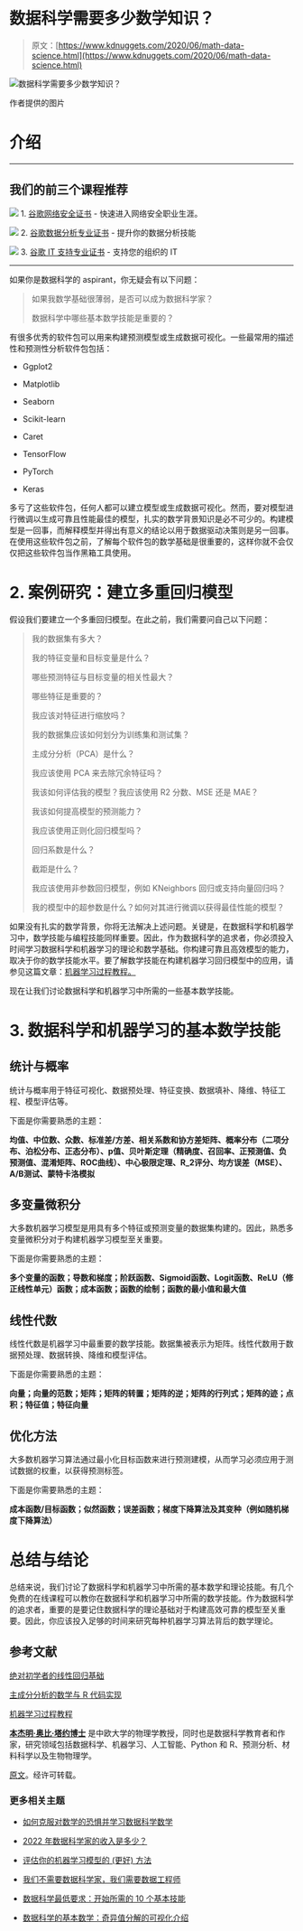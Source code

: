 # 数据科学需要多少数学知识？

> 原文：[https://www.kdnuggets.com/2020/06/math-data-science.html](https://www.kdnuggets.com/2020/06/math-data-science.html)

![数据科学需要多少数学知识？](../Images/8ca7244454686622c609147f1883af4a.png)

作者提供的图片

# 介绍

* * *

## 我们的前三个课程推荐

![](../Images/0244c01ba9267c002ef39d4907e0b8fb.png) 1\. [谷歌网络安全证书](https://www.kdnuggets.com/google-cybersecurity) - 快速进入网络安全职业生涯。

![](../Images/e225c49c3c91745821c8c0368bf04711.png) 2\. [谷歌数据分析专业证书](https://www.kdnuggets.com/google-data-analytics) - 提升你的数据分析技能

![](../Images/0244c01ba9267c002ef39d4907e0b8fb.png) 3\. [谷歌 IT 支持专业证书](https://www.kdnuggets.com/google-itsupport) - 支持您的组织的 IT

* * *

如果你是数据科学的 aspirant，你无疑会有以下问题：

> 如果我数学基础很薄弱，是否可以成为数据科学家？
> 
> 数据科学中哪些基本数学技能是重要的？

有很多优秀的软件包可以用来构建预测模型或生成数据可视化。一些最常用的描述性和预测性分析软件包包括：

+   Ggplot2

+   Matplotlib

+   Seaborn

+   Scikit-learn

+   Caret

+   TensorFlow

+   PyTorch

+   Keras

多亏了这些软件包，任何人都可以建立模型或生成数据可视化。然而，要对模型进行微调以生成可靠且性能最佳的模型，扎实的数学背景知识是必不可少的。构建模型是一回事，而解释模型并得出有意义的结论以用于数据驱动决策则是另一回事。在使用这些软件包之前，了解每个软件包的数学基础是很重要的，这样你就不会仅仅把这些软件包当作黑箱工具使用。

# 2\. 案例研究：建立多重回归模型

假设我们要建立一个多重回归模型。在此之前，我们需要问自己以下问题：

> 我的数据集有多大？
> 
> 我的特征变量和目标变量是什么？
> 
> 哪些预测特征与目标变量的相关性最大？
> 
> 哪些特征是重要的？
> 
> 我应该对特征进行缩放吗？
> 
> 我的数据集应该如何划分为训练集和测试集？
> 
> 主成分分析（PCA）是什么？
> 
> 我应该使用 PCA 来去除冗余特征吗？
> 
> 我该如何评估我的模型？我应该使用 R2 分数、MSE 还是 MAE？
> 
> 我该如何提高模型的预测能力？
> 
> 我应该使用正则化回归模型吗？
> 
> 回归系数是什么？
> 
> 截距是什么？
> 
> 我应该使用非参数回归模型，例如 KNeighbors 回归或支持向量回归吗？
> 
> 我的模型中的超参数是什么？如何对其进行微调以获得最佳性能的模型？

如果没有扎实的数学背景，你将无法解决上述问题。关键是，在数据科学和机器学习中，数学技能与编程技能同样重要。因此，作为数据科学的追求者，你必须投入时间学习数据科学和机器学习的理论和数学基础。你构建可靠且高效模型的能力，取决于你的数学技能水平。要了解数学技能在构建机器学习回归模型中的应用，请参见这篇文章：[机器学习过程教程。](https://medium.com/swlh/machine-learning-process-tutorial-222327f53efb)

现在让我们讨论数据科学和机器学习中所需的一些基本数学技能。

# 3. 数据科学和机器学习的基本数学技能

## 统计与概率

统计与概率用于特征可视化、数据预处理、特征变换、数据填补、降维、特征工程、模型评估等。

下面是你需要熟悉的主题：

**均值、中位数、众数、标准差/方差、相关系数和协方差矩阵、概率分布（二项分布、泊松分布、正态分布）、p值、贝叶斯定理（精确度、召回率、正预测值、负预测值、混淆矩阵、ROC曲线）、中心极限定理、R_2评分、均方误差（MSE）、A/B测试、蒙特卡洛模拟**

## 多变量微积分

大多数机器学习模型是用具有多个特征或预测变量的数据集构建的。因此，熟悉多变量微积分对于构建机器学习模型至关重要。

下面是你需要熟悉的主题：

**多个变量的函数；导数和梯度；阶跃函数、Sigmoid函数、Logit函数、ReLU（修正线性单元）函数；成本函数；函数的绘制；函数的最小值和最大值**

## 线性代数

线性代数是机器学习中最重要的数学技能。数据集被表示为矩阵。线性代数用于数据预处理、数据转换、降维和模型评估。

下面是你需要熟悉的主题：

**向量；向量的范数；矩阵；矩阵的转置；矩阵的逆；矩阵的行列式；矩阵的迹；点积；特征值；特征向量**

## 优化方法

大多数机器学习算法通过最小化目标函数来进行预测建模，从而学习必须应用于测试数据的权重，以获得预测标签。

下面是你需要熟悉的主题：

**成本函数/目标函数；似然函数；误差函数；梯度下降算法及其变种（例如随机梯度下降算法）**

# 总结与结论

总结来说，我们讨论了数据科学和机器学习中所需的基本数学和理论技能。有几个免费的在线课程可以教你在数据科学和机器学习中所需的数学技能。作为数据科学的追求者，重要的是要记住数据科学的理论基础对于构建高效可靠的模型至关重要。因此，你应该投入足够的时间来研究每种机器学习算法背后的数学理论。

## 参考文献

[绝对初学者的线性回归基础](https://medium.com/towards-artificial-intelligence/linear-regression-basics-for-absolute-beginners-68ed9ff980ae)

[主成分分析的数学与 R 代码实现](https://medium.com/towards-artificial-intelligence/mathematics-of-principal-component-analysis-with-r-code-implementation-595a340908fa)

[机器学习过程教程](https://medium.com/swlh/machine-learning-process-tutorial-222327f53efb)

**[本杰明·奥比·塔约博士](https://www.linkedin.com/in/benjamin-o-tayo-ph-d-a2717511/)** 是中欧大学的物理学教授，同时也是数据科学教育者和作家，研究领域包括数据科学、机器学习、人工智能、Python 和 R、预测分析、材料科学以及生物物理学。

[原文](https://medium.com/towards-artificial-intelligence/how-much-math-do-i-need-in-data-science-d05d83f8cb19)。经许可转载。

### 更多相关主题

+   [如何克服对数学的恐惧并学习数据科学数学](https://www.kdnuggets.com/2021/03/overcome-fear-learn-math-data-science.html)

+   [2022 年数据科学家的收入是多少？](https://www.kdnuggets.com/2022/02/much-data-scientists-make-2022.html)

+   [评估你的机器学习模型的 (更好) 方法](https://www.kdnuggets.com/2022/01/much-better-approach-evaluate-machine-learning-model.html)

+   [我们不需要数据科学家，我们需要数据工程师](https://www.kdnuggets.com/2021/02/dont-need-data-scientists-need-data-engineers.html)

+   [数据科学最低要求：开始所需的 10 个基本技能](https://www.kdnuggets.com/2020/10/data-science-minimum-10-essential-skills.html)

+   [数据科学的基本数学：奇异值分解的可视化介绍](https://www.kdnuggets.com/2022/06/essential-math-data-science-visual-introduction-singular-value-decomposition.html)
